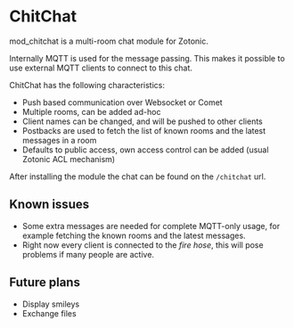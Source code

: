 ChitChat
========

mod_chitchat is a multi-room chat module for Zotonic.

Internally MQTT is used for the message passing. 
This makes it possible to use external MQTT clients to connect to this chat.

ChitChat has the following characteristics:

 * Push based communication over Websocket or Comet
 * Multiple rooms, can be added ad-hoc
 * Client names can be changed, and will be pushed to other clients
 * Postbacks are used to fetch the list of known rooms and the latest messages in a room
 * Defaults to public access, own access control can be added (usual Zotonic ACL mechanism)

After installing the module the chat can be found on the ``/chitchat`` url.

Known issues
------------

 * Some extra messages are needed for complete MQTT-only usage, for example fetching the known rooms and the latest messages.
 * Right now every client is connected to the *fire hose*, this will pose problems if many people are active.

Future plans
------------

 * Display smileys
 * Exchange files
